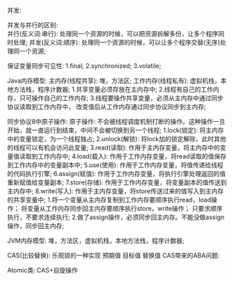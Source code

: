 并发:  

并发与并行的区别:  
    并行(反义词:串行): 处理同一个资源的时候，可以把资源拆解多份，让多个程序同时处理;
    并发(反义词:顺序): 处理同一个资源的时候，可以让多个程序交替(无序)处理同一个资源;

保证变量同步可见性:
    1.final;
    2.synchronized;
    3.volatile;

Java内存模型:
    主内存(线程共享): 堆，方法区;
    工作内存(线程私有): 虚拟机栈，本地方法栈，程序计数器;
    1.共享变量必须存放在主内存中;
    2.线程有自己的工作内存，只可操作自己的工作内存;
    3.线程要操作共享变量，必须从主内存中通过同步协议读取到工作内存中，
      改变值后从工作内存通过同步协议同步到主内存;

同步协议8中原子操作:
    原子操作: 不会被线程调度机制打断的操作。这种操作一旦开始，就一直运行到结束，中间不会被切换到另一个线程;
    1.lock(锁定): 将主内存中的变量锁定，为一个线程独占;
    2.unlock(解锁): 将lock加的锁定解除，此时其他的线程可以有机会访问此变量;
    3.read(读取): 作用于主内存变量，将主内存中的变量值读取到工作内存中;
    4.load(载入): 作用于工作内存变量，将read读取的值保存到工作内存中的变量副本中;
    5.use(使用): 作用于工作内存变量，将值传递给线程的代码执行引擎;
    6.assign(赋值): 作用于工作内存变量，将执行引擎处理返回的值重新赋值给变量副本;
    7.store(存储): 作用于工作内存变量，将变量副本的值传送到主内存中;
    8.write(写入): 作用于主内存变量，将store传送过来的值写入到主内存的共享变量中;
1.将一个变量从主内存复制到工作内存要顺序执行read，load操作；
  将变量从工作内存同步回主内存要顺序执行store，write操作；
  只要求顺序执行，不要求连续执行;
2.做了assign操作，必须同步回主内存。不能没做assign操作，同步回主内存;

JVM内存模型:
    堆，方法区，虚拟机栈，本地方法栈，程序计数器;

CAS(比较替换): 乐观锁的一种实现
    预期值
    目标值
    替换值
CAS带来的ABA问题:

Atomic类: CAS+自旋操作
    

